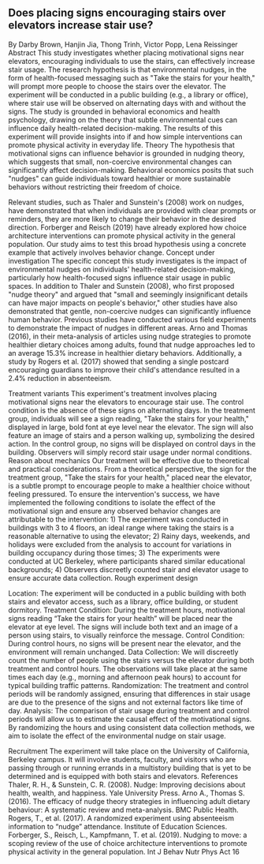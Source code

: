 ## Does placing signs encouraging stairs over elevators increase stair use?

By Darby Brown, Hanjin Jia, Thong Trinh, Victor Popp, Lena Reissinger
Abstract
This study investigates whether placing motivational signs near elevators, encouraging individuals to use the stairs, can effectively increase stair usage. The research hypothesis is that environmental nudges, in the form of health-focused messaging such as "Take the stairs for your health," will prompt more people to choose the stairs over the elevator. The experiment will be conducted in a public building (e.g., a library or office), where stair use will be observed on alternating days with and without the signs. The study is grounded in behavioral economics and health psychology, drawing on the theory that subtle environmental cues can influence daily health-related decision-making. The results of this experiment will provide insights into if and  how simple interventions can promote physical activity in everyday life.
Theory
The hypothesis that motivational signs can influence behavior is grounded in nudging theory, which suggests that small, non-coercive environmental changes can significantly affect decision-making. Behavioral economics posits that such "nudges" can guide individuals toward healthier or more sustainable behaviors without restricting their freedom of choice.

Relevant studies, such as Thaler and Sunstein's (2008) work on nudges, have demonstrated that when individuals are provided with clear prompts or reminders, they are more likely to change their behavior in the desired direction. Forberger and Reisch (2019) have already explored how choice architecture interventions can promote physical activity in the general population. Our study aims to test this broad hypothesis using a concrete example that actively involves behavior change.
Concept under investigation 
The specific concept this study investigates is the impact of environmental nudges on individuals' health-related decision-making, particularly how health-focused signs influence stair usage in public spaces. In addition to Thaler and Sunstein (2008), who first proposed "nudge theory" and argued that "small and seemingly insignificant details can have major impacts on people's behavior," other studies have also demonstrated that gentle, non-coercive nudges can significantly influence human behavior. 
Previous studies have conducted various field experiments to demonstrate the impact of nudges in different areas. Arno and Thomas (2016), in their meta-analysis of articles using nudge strategies to promote healthier dietary choices among adults, found that nudge approaches led to an average 15.3% increase in healthier dietary behaviors. Additionally, a study by Rogers et al. (2017) showed that sending a single postcard encouraging guardians to improve their child's attendance resulted in a 2.4% reduction in absenteeism.

Treatment variants
This experiment's treatment involves placing motivational signs near the elevators to encourage stair use. The control condition is the absence of these signs on alternating days.
In the treatment group, individuals will see a sign reading, "Take the stairs for your health," displayed in large, bold font at eye level near the elevator. The sign will also feature an image of stairs and a person walking up, symbolizing the desired action.
In the control group, no signs will be displayed on control days in the building. Observers will simply record stair usage under normal conditions.
Reason about mechanics
Our treatment will be effective due to theoretical and practical considerations. From a theoretical perspective, the sign for the treatment group, "Take the stairs for your health," placed near the elevator, is a subtle prompt to encourage people to make a healthier choice without feeling pressured.
To ensure the intervention's success, we have implemented the following conditions to isolate the effect of the motivational sign and ensure any observed behavior changes are attributable to the intervention: 1) The experiment was conducted in buildings with 3 to 4 floors, an ideal range where taking the stairs is a reasonable alternative to using the elevator; 2) Rainy days, weekends, and holidays were excluded from the analysis to account for variations in building occupancy during those times; 3) The experiments were conducted at UC Berkeley, where participants shared similar educational backgrounds; 4) Observers discreetly counted stair and elevator usage to ensure accurate data collection.
Rough experiment design

Location: The experiment will be conducted in a public building with both stairs and elevator access, such as a library, office building, or student dormitory.
Treatment Condition:
During the treatment hours, motivational signs reading “Take the stairs for your health” will be placed near the elevator at eye level. The signs will include both text and an image of a person using stairs, to visually reinforce the message.
Control Condition:
During control hours, no signs will be present near the elevator, and the environment will remain unchanged.
Data Collection: We will discreetly count the number of people using the stairs versus the elevator during both treatment and control hours. The observations will take place at the same times each day (e.g., morning and afternoon peak hours) to account for typical building traffic patterns.
Randomization: The treatment and control periods will be randomly assigned, ensuring that differences in stair usage are due to the presence of the signs and not external factors like time of day.
Analysis: The comparison of stair usage during treatment and control periods will allow us to estimate the causal effect of the motivational signs. By randomizing the hours and using consistent data collection methods, we aim to isolate the effect of the environmental nudge on stair usage.

Recruitment
The experiment will take place on the University of California, Berkeley campus. It will involve students, faculty, and visitors who are passing through or running errands in a multistory building that is yet to be determined and is equipped with both stairs and elevators. 
References
Thaler, R. H., & Sunstein, C. R. (2008). Nudge: Improving decisions about health, wealth, and happiness. Yale University Press.
Arno A., Thomas S. (2016). The efficacy of nudge theory strategies in influencing adult dietary behaviour: A systematic review and meta-analysis. BMC Public Health.
Rogers, T., et al. (2017). A randomized experiment using absenteeism information to “nudge” attendance. Institute of Education Sciences.
Forberger, S., Reisch, L., Kampfmann, T. et al. (2019). Nudging to move: a scoping review of the use of choice architecture interventions to promote physical activity in the general population. Int J Behav Nutr Phys Act 16

